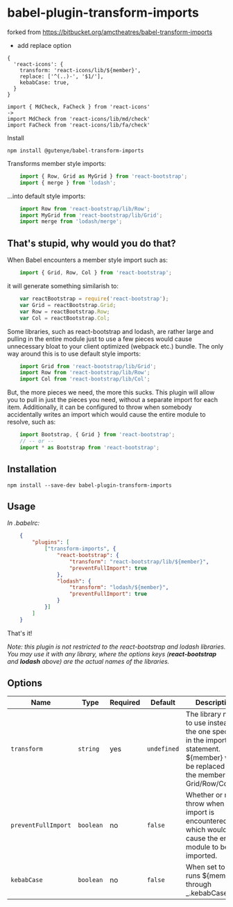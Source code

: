 # babel-plugin-transform-imports

forked from https://bitbucket.org/amctheatres/babel-transform-imports

- add replace option

```
{
  'react-icons': {
    transform: 'react-icons/lib/${member}',
    replace: ['^(..)-', '$1/'],
    kebabCase: true,
  }
}

import { MdCheck, FaCheck } from 'react-icons'
->
import MdCheck from 'react-icons/lib/md/check'
import FaCheck from 'react-icons/lib/fa/check'
```

Install

```
npm install @gutenye/babel-transform-imports
```

Transforms member style imports:

```javascript
    import { Row, Grid as MyGrid } from 'react-bootstrap';
    import { merge } from 'lodash';
```

...into default style imports:

```javascript
    import Row from 'react-bootstrap/lib/Row';
    import MyGrid from 'react-bootstrap/lib/Grid';
    import merge from 'lodash/merge';
```

## That's stupid, why would you do that?

When Babel encounters a member style import such as:

```javascript
    import { Grid, Row, Col } from 'react-bootstrap';
```

it will generate something similarish to:

```javascript
    var reactBootstrap = require('react-bootstrap');
    var Grid = reactBootstrap.Grid;
    var Row = reactBootstrap.Row;
    var Col = reactBootstrap.Col;
```

Some libraries, such as react-bootstrap and lodash, are rather large and
pulling in the entire module just to use a few pieces would cause unnecessary
bloat to your client optimized (webpack etc.) bundle.  The only way around
this is to use default style imports:

```javascript
    import Grid from 'react-bootstrap/lib/Grid';
    import Row from 'react-bootstrap/lib/Row';
    import Col from 'react-bootstrap/lib/Col';
```

But, the more pieces we need, the more this sucks.  This plugin will allow you
to pull in just the pieces you need, without a separate import for each item.
Additionally, it can be configured to throw when somebody accidentally writes
an import which would cause the entire module to resolve, such as:

```javascript
    import Bootstrap, { Grid } from 'react-bootstrap';
    // -- or --
    import * as Bootstrap from 'react-bootstrap';
```

## Installation

```
npm install --save-dev babel-plugin-transform-imports
```

## Usage

*In .babelrc:*

```json
    {
        "plugins": [
            ["transform-imports", {
                "react-bootstrap": {
                    "transform": "react-bootstrap/lib/${member}",
                    "preventFullImport": true
                },
                "lodash": {
                    "transform": "lodash/${member}",
                    "preventFullImport": true
                }
            }]
        ]
    }
```

That's it!

*Note: this plugin is not restricted to the react-bootstrap and lodash
libraries.  You may use it with any library, where the options keys
(**react-bootstrap** and **lodash** above) are the actual names of the
libraries.*

## Options

| Name | Type | Required | Default | Description |
| --- | --- | --- | --- | --- |
| `transform` | `string` | yes | `undefined` | The library name to use instead of the one specified in the import statement.  ${member} will be replaced with the member, aka Grid/Row/Col/etc. |
| `preventFullImport` | `boolean` | no | `false` | Whether or not to throw when an import is encountered which would cause the entire module to be imported. |
| `kebabCase` | `boolean` | no | `false` | When set to true, runs ${member} through _.kebabCase. |
